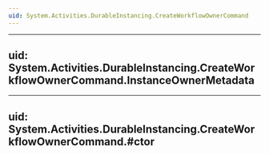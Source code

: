 ```yaml
---
uid: System.Activities.DurableInstancing.CreateWorkflowOwnerCommand
---
```


---
uid: System.Activities.DurableInstancing.CreateWorkflowOwnerCommand.InstanceOwnerMetadata
---

---
uid: System.Activities.DurableInstancing.CreateWorkflowOwnerCommand.#ctor
---
